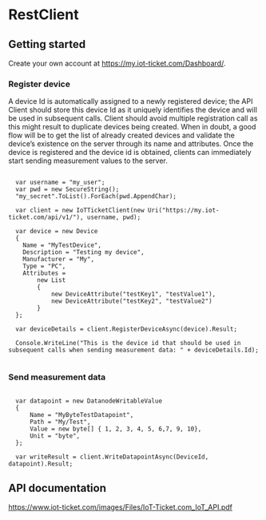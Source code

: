 # RestClient

## Getting started

Create your own account at https://my.iot-ticket.com/Dashboard/. 

### Register device 

A device Id is automatically assigned to a newly registered device; the API Client should store this
device Id as it uniquely identifies the device and will be used in subsequent calls. Client should
avoid multiple registration call as this might result to duplicate devices being created. When
in doubt, a good flow will be to get the list of already created devices and validate the device’s
existence on the server through its name and attributes. Once the device is registered and the
device id is obtained, clients can immediately start sending measurement values to the server. 

<pre><code>
  var username = "my_user";
  var pwd = new SecureString();
  "my_secret".ToList().ForEach(pwd.AppendChar);

  var client = new IoTTicketClient(new Uri("https://my.iot-ticket.com/api/v1/"), username, pwd);
  
  var device = new Device
  {
    Name = "MyTestDevice",
    Description = "Testing my device",
    Manufacturer = "My",
    Type = "PC",
    Attributes =
        new List<DeviceAttribute>
        {
            new DeviceAttribute("testKey1", "testValue1"),
            new DeviceAttribute("testKey2", "testValue2")
        }
  };
  
  var deviceDetails = client.RegisterDeviceAsync(device).Result;
  
  Console.WriteLine("This is the device id that should be used in subsequent calls when sending measurement data: " + deviceDetails.Id);
  
</code></pre>

### Send measurement data

<pre><code>
  var datapoint = new DatanodeWritableValue
  {
      Name = "MyByteTestDatapoint",
      Path = "My/Test",
      Value = new byte[] { 1, 2, 3, 4, 5, 6,7, 9, 10},
      Unit = "byte",
  };
  
  var writeResult = client.WriteDatapointAsync(DeviceId, datapoint).Result;
</code></pre>

## API documentation

https://www.iot-ticket.com/images/Files/IoT-Ticket.com_IoT_API.pdf


